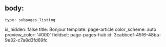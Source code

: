 body:
  -
    type: subpages_listing
is_hidden: false
title: Bonjour
template: page-article
color_scheme: auto
preview_color: '#000'
fieldset: page-pages-hub
id: 3cabbcef-45f6-48ba-9e32-c7a8d3fd69fc
